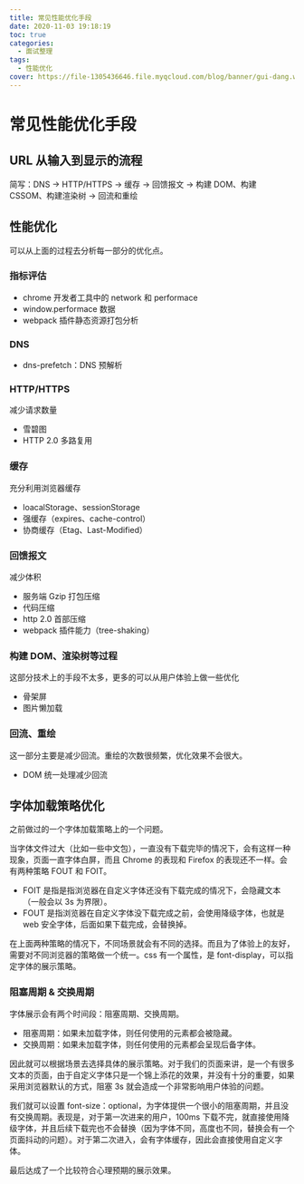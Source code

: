 ```yaml
---
title: 常见性能优化手段
date: 2020-11-03 19:18:19
toc: true
categories:
  - 面试整理
tags:
  - 性能优化
cover: https://file-1305436646.file.myqcloud.com/blog/banner/gui-dang.webp
---
```


# 常见性能优化手段

## URL 从输入到显示的流程

简写：DNS -> HTTP/HTTPS -> 缓存 -> 回馈报文 -> 构建 DOM、构建 CSSOM、构建渲染树 -> 回流和重绘

## 性能优化

可以从上面的过程去分析每一部分的优化点。

### 指标评估

- chrome 开发者工具中的 network 和 performace
- window.performace 数据
- webpack 插件静态资源打包分析

### DNS

- dns-prefetch：DNS 预解析

### HTTP/HTTPS

减少请求数量

- 雪碧图
- HTTP 2.0 多路复用

### 缓存

充分利用浏览器缓存

- loacalStorage、sessionStorage
- 强缓存（expires、cache-control）
- 协商缓存（Etag、Last-Modified）

### 回馈报文

减少体积

- 服务端 Gzip 打包压缩
- 代码压缩
- http 2.0 首部压缩
- webpack 插件能力（tree-shaking）

### 构建 DOM、渲染树等过程

这部分技术上的手段不太多，更多的可以从用户体验上做一些优化

- 骨架屏
- 图片懒加载

### 回流、重绘

这一部分主要是减少回流。重绘的次数很频繁，优化效果不会很大。

- DOM 统一处理减少回流

## 字体加载策略优化

之前做过的一个字体加载策略上的一个问题。

当字体文件过大（比如一些中文包），一直没有下载完毕的情况下，会有这样一种现象，页面一直字体白屏，而且 Chrome 的表现和 Firefox 的表现还不一样。会有两种策略 FOUT 和 FOIT。

- FOIT 是指是指浏览器在自定义字体还没有下载完成的情况下，会隐藏文本（一般会以 3s 为界限）。
- FOUT 是指浏览器在自定义字体没下载完成之前，会使用降级字体，也就是 web 安全字体，后面如果下载完成，会替换掉。

在上面两种策略的情况下，不同场景就会有不同的选择。而且为了体验上的友好，需要对不同浏览器的策略做一个统一。css 有一个属性，是 font-display，可以指定字体的展示策略。

### 阻塞周期 & 交换周期

字体展示会有两个时间段：阻塞周期、交换周期。

- 阻塞周期：如果未加载字体，则任何使用的元素都会被隐藏。
- 交换周期：如果未加载字体，则任何使用的元素都会呈现后备字体。

因此就可以根据场景去选择具体的展示策略。对于我们的页面来讲，是一个有很多文本的页面，由于自定义字体只是一个锦上添花的效果，并没有十分的重要，如果采用浏览器默认的方式，阻塞 3s 就会造成一个非常影响用户体验的问题。

我们就可以设置 font-size：optional，为字体提供一个很小的阻塞周期，并且没有交换周期。表现是，对于第一次进来的用户，100ms 下载不完，就直接使用降级字体，并且后续下载完也不会替换（因为字体不同，高度也不同，替换会有一个页面抖动的问题）。对于第二次进入，会有字体缓存，因此会直接使用自定义字体。

最后达成了一个比较符合心理预期的展示效果。
